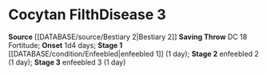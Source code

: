 ﻿---
id: '18'
level: '3'
name: Cocytan Filth
onset: 1d4 days
rarity: Common
saving_throw: DC 18 Fortitude
source: '[[DATABASE/source/Bestiary 2|Bestiary 2]]'
stage: 'Stage 1: enfeebled 1 (1 day)Stage 2: enfeebled 2 (1 day)Stage 3: enfeebled
  3 (1 day)'
type: Disease

---
# Cocytan Filth<span class="item-type">Disease 3</span>

**Source** [[DATABASE/source/Bestiary 2|Bestiary 2]] 
**Saving Throw** DC 18 Fortitude; **Onset** 1d4 days; **Stage 1** [[DATABASE/condition/Enfeebled|enfeebled 1]] (1 day); **Stage 2** enfeebled 2 (1 day); **Stage 3** enfeebled 3 (1 day)